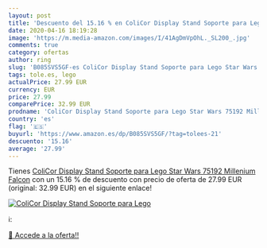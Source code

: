 ```yaml
---
layout: post
title: 'Descuento del 15.16 % en ColiCor Display Stand Soporte para Lego '
date: 2020-04-16 18:19:28
image: 'https://m.media-amazon.com/images/I/41AgDmVpOhL._SL200_.jpg'
comments: true
category: ofertas
author: ring
slug: 'B085SVS5GF-es ColiCor Display Stand Soporte para Lego Star Wars 75192...'
tags: tole.es, lego
actualPrice: 27.99 EUR
currency: EUR
price: 27.99
comparePrice: 32.99 EUR
prodname: 'ColiCor Display Stand Soporte para Lego Star Wars 75192 Millenium Falcon'
country: 'es'
flag: '🇪🇸'
buyurl: 'https://www.amazon.es/dp/B085SVS5GF/?tag=tolees-21'
descuento: '15.16'
average: '27.99'
---
```


Tienes [ColiCor Display Stand Soporte para Lego Star Wars 75192 Millenium Falcon](https://www.amazon.es/dp/B085SVS5GF/?tag=tolees-21) con un 15.16 % de descuento con precio de oferta de 27.99 EUR (original: 32.99 EUR) en el siguiente enlace!

[![ColiCor Display Stand Soporte para Lego ](https://m.media-amazon.com/images/I/41AgDmVpOhL._SL200_.jpg)](https://www.amazon.es/dp/B085SVS5GF/?tag=tolees-21)

ℹ️:


[🛒 Accede a la oferta!!](https://www.amazon.es/dp/B085SVS5GF/?tag=tolees-21)
